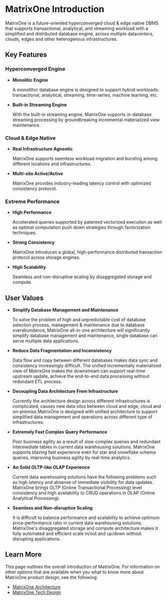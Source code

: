# **MatrixOne Introduction** 

MatrixOne is a future-oriented hyperconverged cloud & edge native DBMS that supports transactional, analytical, and streaming workload with a simplified and distributed database engine, across multiple datacenters, clouds, edges and other heterogenous infrastructures.

## **Key Features** 
### **Hyperconverged Engine**
* **Monolitic Engine**
  
     A monolithic database engine is designed to support hybrid workloads: transactional, analytical, streaming, time-series, machine learning, etc.

* **Built-in Streaming Engine**
  
     With the built-in streaming engine, MatrixOne supports in-database streaming processing by groundbreaking incremental materialized view maintenance.

### **Cloud & Edge Native**
* **Real Infrastructure Agnostic**
  
     MatrixOne supports seemless workload migration and bursting among different locations and infrastructures.

* **Multi-site Active/Active**
  
     MatrixOne provides industry-leading latency control with optimized consistency protocol.

### **Extreme Performance**
* **High Performance**
  
     Accelerated queries supported by patented vectorized execution as well as optimal computation push down strategies through factorization techniques.

* **Strong Consistency**
  
     MatrixOne introduces a global, high-performance distributed transaction protocol across storage engines.

* **High Scalability**
  
     Seamless and non-disruptive scaling by disaggregated storage and compute.   

## **User Values**
* **Simplify Database Management and Maintenance**
  
     To solve the problem of high and unpredictable cost of database selection process, management & maintenance due to database overabundance, MatrixOne all-in-one architecture will significantly simplify database management and maintenance, single database can serve multiple data applications.

* **Reduce Data Fragmentation and Inconsistency**
  
     Data flow and copy between different databases makes data sync and consistency increasingly difficult. The unified incrementally materialized view of MatrixOne makes the downstream can support real-time upstream update, achieve the end-to-end data processing without redundant ETL process.

* **Decoupling Data Architecture From Infrastructure**
  
     Currently the architecture design across different infrastructures is complicated, causes new data silos between cloud and edge, cloud and on-premise.MatrixOne is designed with unified architecture to support simplified data management and operations across different type of infrastructures.

* **Extremely Fast Complex Query Performance**
  
     Poor business agility as a result of slow complex queries and redundant intermediate tables in current data warehousing solutions. MatrixOne  supports blazing fast experience even for star and snowflake schema queries, improving business agility by real-time analytics.
     
* **An Solid OLTP-like OLAP Experience**
  
     Current data warehousing solutions have the following problems such as high latency and absense of immediate visibility for data updates. MatrixOne brings OLTP (Online Transactional Processing) level consistency and high availability to CRUD operations in OLAP (Online Analytical Processing).

* **Seamless and Non-disruptive Scaling**
  
     It is difficult to balance performance and scalability to achieve optimum price-performance ratio in current data warehousing solutions. MatrixOne's disaggregated storage and compute architecture makes it fully automated and efficient scale in/out and up/down without disrupting applications.

## **Learn More**
This page outlines the overall introduction of MatrixOne. For information on other options that are available when you what to know more about MatrixOne product design, see the following:

* [MatrixOne Architecture](matrixone-architecture.md)
* [MatrixOne Tech Design](MatrixOne-Tech-Design/matrixone-techdesign.md)